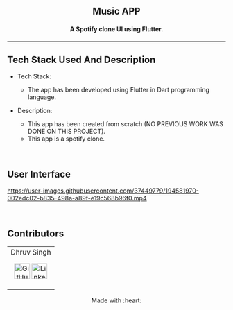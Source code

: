 <p align="center">
	<h2 align="center">Music APP</h2>
	<h4 align="center"> A Spotify clone UI using Flutter. <h4>
</p>

---
## Tech Stack Used And Description

* Tech Stack:
	- The app has been developed using Flutter in Dart programming language.

* Description:
	- This app has been created from scratch (NO PREVIOUS WORK WAS DONE ON THIS PROJECT).
	- This app is a spotify clone.

<br>

## User Interface
https://user-images.githubusercontent.com/37449779/194581970-002edc02-b835-498a-a89f-e19c568b96f0.mp4





<br>

## Contributors
<div align = "center">
<table>
<tr align="center">

<td>
Dhruv Singh
<p align="center">
<a href = "https://github.com/Dhruv0607"><img src = "http://www.iconninja.com/files/241/825/211/round-collaboration-social-github-code-circle-network-icon.svg" width="36" height = "36" alt="GitHub"/></a>
<a href = "https://www.linkedin.com/in/dhruv-singh-657755205/">
<img src = "http://www.iconninja.com/files/863/607/751/network-linkedin-social-connection-circular-circle-media-icon.svg" width="36" height="36" alt="LinkedIn"/>
</a>
</p>
</td>

</tr>
  </table>
<div>

<p align="center">
	Made with :heart:
</p>
